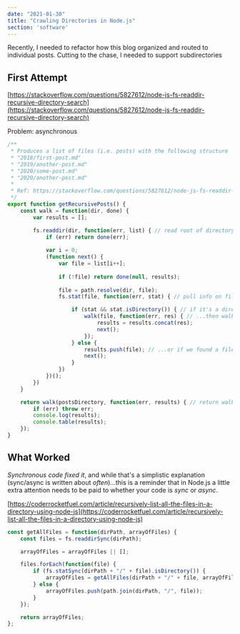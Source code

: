 ```yaml
---
date: "2021-01-30"
title: "Crawling Directories in Node.js"
section: 'software'
---
```


Recently, I needed to refactor how this blog organized and routed to individual posts. Cutting to the chase, I needed to support subdirectories


## First Attempt

[https://stackoverflow.com/questions/5827612/node-js-fs-readdir-recursive-directory-search](https://stackoverflow.com/questions/5827612/node-js-fs-readdir-recursive-directory-search)

Problem: asynchronous

```javascript
/**
 * Produces a list of files (i.e. posts) with the following structure
 * "2018/first-post.md"
 * "2019/another-post.md"
 * "2020/some-post.md"
 * "2020/another-post.md"
 * 
 * Ref: https://stackoverflow.com/questions/5827612/node-js-fs-readdir-recursive-directory-search
 */
export function getRecursivePosts() {
    const walk = function(dir, done) {
        var results = [];

        fs.readdir(dir, function(err, list) { // read root of directory passed in
            if (err) return done(err);
    
            var i = 0;
            (function next() {
                var file = list[i++];
    
                if (!file) return done(null, results);
    
                file = path.resolve(dir, file);
                fs.stat(file, function(err, stat) { // pull info on file

                    if (stat && stat.isDirectory()) { // if it's a directory...
                        walk(file, function(err, res) { // ...then walk it
                            results = results.concat(res);
                            next();
                        });
                    } else {
                        results.push(file); // ...or if we found a file, push to results
                        next();
                    }
                })
            })();
        })
    }

    return walk(postsDirectory, function(err, results) { // return walk(postsDirectory, function(err, results) {
        if (err) throw err;
        console.log(results);
        console.table(results);
    });
}
```


## What Worked

_Synchronous code fixed it_, and while that's a simplistic explanation (sync/async is written about _often_)...this is a reminder that in Node.js a little extra attention needs to be paid to whether your code is _sync_ or _async_.

[https://coderrocketfuel.com/article/recursively-list-all-the-files-in-a-directory-using-node-js](https://coderrocketfuel.com/article/recursively-list-all-the-files-in-a-directory-using-node-js)

```javascript
const getAllFiles = function(dirPath, arrayOfFiles) {
    const files = fs.readdirSync(dirPath);

    arrayOfFiles = arrayOfFiles || [];

    files.forEach(function(file) {
        if (fs.statSync(dirPath + "/" + file).isDirectory()) {
            arrayOfFiles = getAllFiles(dirPath + "/" + file, arrayOfFiles);
        } else {
            arrayOfFiles.push(path.join(dirPath, "/", file));
        }
    });

    return arrayOfFiles;
};
```